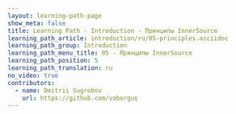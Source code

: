```yaml
---
layout: learning-path-page
show_meta: false
title: Learning Path - Introduction - Принципы InnerSource
learning_path_article: introduction/ru/05-principles.asciidoc
learning_path_group: Introduction
learning_path_menu_title: 05 - Принципы InnerSource
learning_path_position: 5
learning_path_translation: ru
no_video: true
contributors:
  - name: Dmitrii Sugrobov
    url: https://github.com/voborgus
---
```

<!--- This file autogenerated from https://github.com/InnerSourceCommons/InnerSourceLearningPath/blob/master/scripts -->